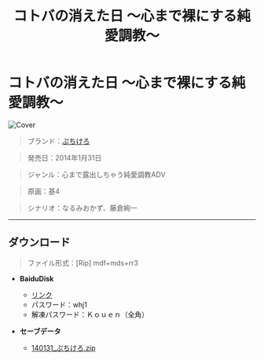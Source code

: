 ﻿---
layout: mypost
title: コトバの消えた日 ～心まで裸にする純愛調教～
categories: [ぷちけろ]
---

# コトバの消えた日 ～心まで裸にする純愛調教～

![Cover](140131_ぷちけろ.jpg)

> ブランド：<a href="https://www.keromakura.net/" target="_blank">ぷちけろ</a>

> 発売日：2014年1月31日

> ジャンル：心まで露出しちゃう純愛調教ADV

> 原画：基4

> シナリオ：なるみおかず、藤倉絢一

---
## ダウンロード
> ファイル形式：[Rip] mdf+mds+rr3

  - **BaiduDisk**

    - [リンク](https://pan.baidu.com/s/165TvIFak6lc9-r3koniCEg)
    - パスワード：whj1
    - 解凍パスワード：Ｋｏｕｅｎ（全角）
  - **セーブデータ**

    - [140131_ぷちけろ.zip](140131_ぷちけろ.zip)

